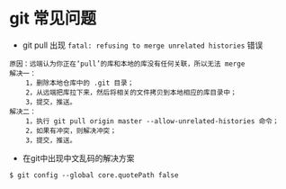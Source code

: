 # git 常见问题

- git pull 出现 `fatal: refusing to merge unrelated histories` 错误
```
原因：远端认为你正在‘pull’的库和本地的库没有任何关联，所以无法 merge
解决一： 
    1，删除本地仓库中的 .git 目录；
    2，从远端把库拉下来，然后将相关的文件拷贝到本地相应的库目录中；
    3，提交，推送。
解决二： 
    1，执行 git pull origin master --allow-unrelated-histories 命令；
    2，如果有冲突，则解决冲突；
    3，提交，推送。
```
- 在git中出现中文乱码的解决方案
```
$ git config --global core.quotePath false
```